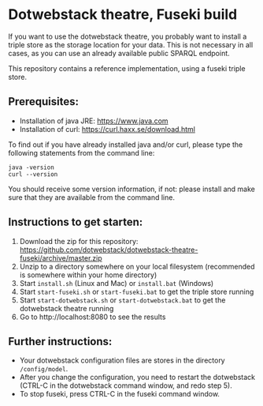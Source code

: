 # Dotwebstack theatre, Fuseki build
If you want to use the dotwebstack theatre, you probably want to install a triple store as the storage location for your data. This is not necessary in all cases, as you can use an already available public SPARQL endpoint.

This repository contains a reference implementation, using a fuseki triple store.

## Prerequisites:
- Installation of java JRE: https://www.java.com
- Installation of curl: https://curl.haxx.se/download.html

To find out if you have already installed java and/or curl, please type the following statements from the command line:

```
java -version
curl --version
```

You should receive some version information, if not: please install and make sure that they are available from the command line.

## Instructions to get starten:

1. Download the zip for this repository: https://github.com/dotwebstack/dotwebstack-theatre-fuseki/archive/master.zip
2. Unzip to a directory somewhere on your local filesystem (recommended is somewhere within your home directory)
3. Start `install.sh` (Linux and Mac) or `install.bat` (Windows)
4. Start `start-fuseki.sh` or `start-fuseki.bat` to get the triple store running
5. Start `start-dotwebstack.sh` or `start-dotwebstack.bat` to get the dotwebstack theatre running
6. Go to http://localhost:8080 to see the results

## Further instructions:

- Your dotwebstack configuration files are stores in the directory `/config/model`.
- After you change the configuration, you need to restart the dotwebstack (CTRL-C in the dotwebstack command window, and redo step 5).
- To stop fuseki, press CTRL-C in the fuseki command window.
